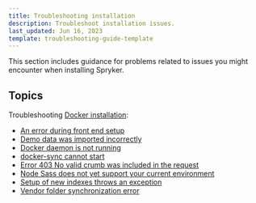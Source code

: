 ```yaml
---
title: Troubleshooting installation
description: Troubleshoot installation issues.
last_updated: Jun 16, 2023
template: troubleshooting-guide-template
---
```


This section includes guidance for problems related to issues you might encounter when installing Spryker.  

## Topics

Troubleshooting [Docker installation](/docs/scos/dev/set-up/install-spryker/installing-spryker-with-docker.html):
* [An error during front end setup](/docs/scos/dev/set-up/troubleshooting-installation/an-error-during-front-end-setup.html)
* [Demo data was imported incorrectly](/docs/scos/dev/set-up/troubleshooting-installation/demo-data-was-imported-incorrectly.html)
* [Docker daemon is not running](/docs/scos/dev/set-up/troubleshooting-installation/docker-daemon-is-not-running.html)
* [docker-sync cannot start](/docs/scos/dev/set-up/troubleshooting-installation/docker-sync-cannot-start.html)
* [Error 403 No valid crumb was included in the request](/docs/scos/dev/set-up/troubleshooting-installation/error-403-no-valid-crumb-was-included-in-the-request.html)
* [Node Sass does not yet support your current environment](/docs/scos/dev/set-up/troubleshooting-installation/node-saas-does-not-yet-support-your-current-environment.html)
* [Setup of new indexes throws an exception](/docs/scos/dev/set-up/troubleshooting-installation/setup-of-new-indexes-throws-an-exception.html)
* [Vendor folder synchronization error](/docs/scos/dev/set-up/troubleshooting-installation/vendor-folder-synchronization-error.html)
